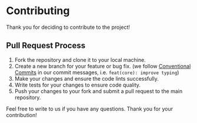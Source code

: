 # Contributing

Thank you for deciding to contribute to the project! 

## Pull Request Process

1. Fork the repository and clone it to your local machine.
2. Create a new branch for your feature or bug fix. (we follow [Conventional Commits](https://www.conventionalcommits.org/en/v1.0.0-beta.4/) in our commit messages, i.e.
   `feat(core): improve typing`)
3. Make your changes and ensure the code lints successfully.
4. Write tests for your changes to ensure code quality.
5. Push your changes to your fork and submit a pull request to the main repository.

Feel free to write to us if you have any questions.
Thank you for your contribution!
